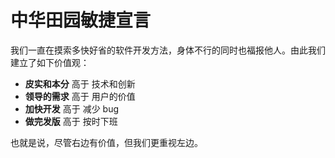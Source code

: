 # 中华田园敏捷宣言

我们一直在摸索多快好省的软件开发方法，身体不行的同时也福报他人。由此我们建立了如下价值观：

- **皮实和本分** 高于 技术和创新
- **领导的需求** 高于 用户的价值
- **加快开发** 高于 减少 bug
- **做完发版** 高于 按时下班

也就是说，尽管右边有价值，但我们更重视左边。
